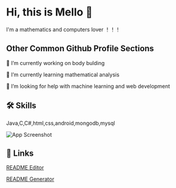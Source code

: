 
# Hi, this is Mello 👋


I'm a  mathematics and computers lover ！！！


## Other Common Github Profile Sections
🔭 I’m currently working on body bulding

🌱 I’m currently learning mathematical analysis

🤝 I’m looking for help with machine learning and web development



## 🛠 Skills
Java,C,C#,html,css,android,mongodb,mysql

![App Screenshot](https://i.pinimg.com/originals/e4/26/70/e426702edf874b181aced1e2fa5c6cde.gif)


## 🔗 Links
[README Editor](https://readme.so/)

[README Generator](https://rahuldkjain.github.io/gh-profile-readme-generator/)

